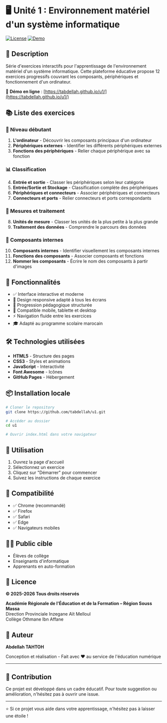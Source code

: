 # 🖥️ Unité 1 : Environnement matériel d'un système informatique

[![License](https://img.shields.io/badge/License-All%20Rights%20Reserved-red.svg)](LICENSE)
[![Demo](https://img.shields.io/badge/Demo-Live-brightgreen.svg)](https://tabdellah.github.io/u1/)

## 📖 Description

Série d'exercices interactifs pour l'apprentissage de l'environnement matériel d'un système informatique. Cette plateforme éducative propose 12 exercices progressifs couvrant les composants, périphériques et fonctionnement d'un ordinateur.

🔗 **Démo en ligne** : [https://tabdellah.github.io/u1/](https://tabdellah.github.io/u1/)

## 📚 Liste des exercices

### 🔰 Niveau débutant
1. **L'ordinateur** - Découvrir les composants principaux d'un ordinateur
2. **Périphériques externes** - Identifier les différents périphériques externes
3. **Fonctions des périphériques** - Relier chaque périphérique avec sa fonction

### 📊 Classification
4. **Entrée et sortie** - Classer les périphériques selon leur catégorie
5. **Entrée/Sortie et Stockage** - Classification complète des périphériques
6. **Périphériques et connecteurs** - Associer périphériques et connecteurs
7. **Connecteurs et ports** - Relier connecteurs et ports correspondants

### 📏 Mesures et traitement
8. **Unités de mesure** - Classer les unités de la plus petite à la plus grande
9. **Traitement des données** - Comprendre le parcours des données

### 🔧 Composants internes
10. **Composants internes** - Identifier visuellement les composants internes
11. **Fonctions des composants** - Associer composants et fonctions
12. **Nommer les composants** - Écrire le nom des composants à partir d'images

## 🚀 Fonctionnalités

- ✅ Interface interactive et moderne
- 🎨 Design responsive adapté à tous les écrans
- 🎯 Progression pédagogique structurée
- 📱 Compatible mobile, tablette et desktop
- ⚡ Navigation fluide entre les exercices
- 🎓 Adapté au programme scolaire marocain

## 🛠️ Technologies utilisées

- **HTML5** - Structure des pages
- **CSS3** - Styles et animations
- **JavaScript** - Interactivité
- **Font Awesome** - Icônes
- **GitHub Pages** - Hébergement

## 📦 Installation locale

```bash
# Cloner le repository
git clone https://github.com/tabdellah/u1.git

# Accéder au dossier
cd u1

# Ouvrir index.html dans votre navigateur
```

## 🎯 Utilisation

1. Ouvrez la page d'accueil
2. Sélectionnez un exercice
3. Cliquez sur "Démarrer" pour commencer
4. Suivez les instructions de chaque exercice

## 📱 Compatibilité

- ✅ Chrome (recommandé)
- ✅ Firefox
- ✅ Safari
- ✅ Edge
- ✅ Navigateurs mobiles

## 👨‍🏫 Public cible

- Élèves de collège
- Enseignants d'informatique
- Apprenants en auto-formation

## 📄 Licence

**© 2025-2026 Tous droits réservés**

**Académie Régionale de l'Éducation et de la Formation – Région Souss Massa**  
Direction Provinciale Inzegane Aït Melloul  
Collège Othmane Ibn Affane

## 👤 Auteur

**Abdellah TAHTOH**

Conception et réalisation - Fait avec ❤️ au service de l'éducation numérique

---

## 🤝 Contribution

Ce projet est développé dans un cadre éducatif. Pour toute suggestion ou amélioration, n'hésitez pas à ouvrir une issue.

---

⭐ Si ce projet vous aide dans votre apprentissage, n'hésitez pas à laisser une étoile !
